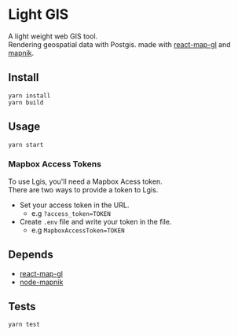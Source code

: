 # Light GIS

A light weight web GIS tool.  
Rendering geospatial data with Postgis. made with [react-map-gl](https://github.com/uber/react-map-gl) and [mapnik](https://github.com/mapnik/node-mapnik).

## Install

```
yarn install
yarn build
```

## Usage

```
yarn start
```

### Mapbox Access Tokens

To use Lgis, you'll need a Mapbox Acess token.  
There are two ways to provide a token to Lgis.

- Set your access token in the URL.
  - e.g `?access_token=TOKEN`
- Create `.env` file and write your token in the file.
  - e.g `MapboxAccessToken=TOKEN`

## Depends

- [react-map-gl](https://github.com/uber/react-map-gl)
- [node-mapnik](https://github.com/mapnik/node-mapnik)

## Tests

```
yarn test
```

